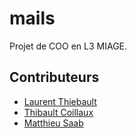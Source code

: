 mails
=========

Projet de COO en L3 MIAGE.

## Contributeurs

* [Laurent Thiebault](https://github.com/lauthieb)
* [Thibault Coillaux](https://github.com/Crastchet)
* [Matthieu Saab](https://github.com/ExSoldat)
